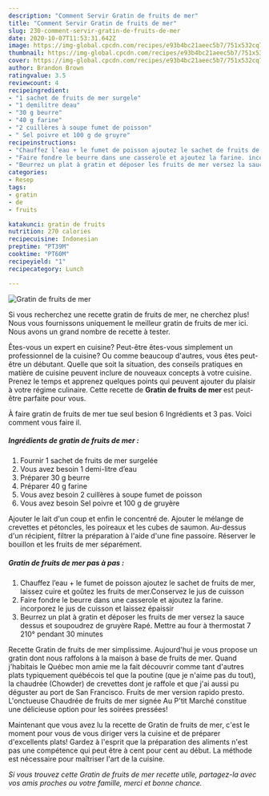 ```yaml
---
description: "Comment Servir Gratin de fruits de mer"
title: "Comment Servir Gratin de fruits de mer"
slug: 230-comment-servir-gratin-de-fruits-de-mer
date: 2020-10-07T11:53:31.642Z
image: https://img-global.cpcdn.com/recipes/e93b4bc21aeec5b7/751x532cq70/gratin-de-fruits-de-mer-photo-principale-de-la-recette.jpg
thumbnail: https://img-global.cpcdn.com/recipes/e93b4bc21aeec5b7/751x532cq70/gratin-de-fruits-de-mer-photo-principale-de-la-recette.jpg
cover: https://img-global.cpcdn.com/recipes/e93b4bc21aeec5b7/751x532cq70/gratin-de-fruits-de-mer-photo-principale-de-la-recette.jpg
author: Brandon Brown
ratingvalue: 3.5
reviewcount: 4
recipeingredient:
- "1 sachet de fruits de mer surgele"
- "1 demilitre deau"
- "30 g beurre"
- "40 g farine"
- "2 cuillères à soupe fumet de poisson"
- " Sel poivre et 100 g de gruyre"
recipeinstructions:
- "Chauffez l’eau + le fumet de poisson ajoutez le sachet de fruits de mer, laissez cuire et goûtez les fruits de mer.Conservez le jus de cuisson"
- "Faire fondre le beurre dans une casserole et ajoutez la farine. incorporez le jus de cuisson et laissez épaissir"
- "Beurrez un plat à gratin et déposer les fruits de mer versez la sauce dessus et soupoudrez de gruyère Rapé. Mettre au four à thermostat 7 210° pendant 30 minutes"
categories:
- Resep
tags:
- gratin
- de
- fruits

katakunci: gratin de fruits 
nutrition: 270 calories
recipecuisine: Indonesian
preptime: "PT39M"
cooktime: "PT60M"
recipeyield: "1"
recipecategory: Lunch

---
```



![Gratin de fruits de mer](https://img-global.cpcdn.com/recipes/e93b4bc21aeec5b7/751x532cq70/gratin-de-fruits-de-mer-photo-principale-de-la-recette.jpg)

Si vous recherchez une recette gratin de fruits de mer, ne cherchez plus! Nous vous fournissons uniquement le meilleur gratin de fruits de mer ici. Nous avons un grand nombre de recette à tester.

Êtes-vous un expert en cuisine? Peut-être êtes-vous simplement un professionnel de la cuisine? Ou comme beaucoup d'autres, vous êtes peut-être un débutant. Quelle que soit la situation, des conseils pratiques en matière de cuisine peuvent inclure de nouveaux concepts à votre cuisine. Prenez le temps et apprenez quelques points qui peuvent ajouter du plaisir à votre régime culinaire. Cette recette de <strong> Gratin de fruits de mer </strong> est peut-être parfaite pour vous.

<!--inarticleads1-->

À faire gratin de fruits de mer tue seul besion 6 Ingrédients et 3 pas. Voici comment vous faire il.

##### Ingrédients de gratin de fruits de mer :

1. Fournir 1 sachet de fruits de mer surgelée
1. Vous avez besoin 1 demi-litre d’eau
1. Préparer 30 g beurre
1. Préparer 40 g farine
1. Vous avez besoin 2 cuillères à soupe fumet de poisson
1. Vous avez besoin  Sel poivre et 100 g de gruyère


Ajouter le lait d&#39;un coup et enfin le concentré de. Ajouter le mélange de crevettes et pétoncles, les poireaux et les cubes de saumon. Au-dessus d&#39;un récipient, filtrer la préparation à l&#39;aide d&#39;une fine passoire. Réserver le bouillon et les fruits de mer séparément. 

<!--inarticleads2-->

##### Gratin de fruits de mer pas à pas :

1. Chauffez l’eau + le fumet de poisson ajoutez le sachet de fruits de mer, laissez cuire et goûtez les fruits de mer.Conservez le jus de cuisson
1. Faire fondre le beurre dans une casserole et ajoutez la farine. incorporez le jus de cuisson et laissez épaissir
1. Beurrez un plat à gratin et déposer les fruits de mer versez la sauce dessus et soupoudrez de gruyère Rapé. Mettre au four à thermostat 7 210° pendant 30 minutes


Recette Gratin de fruits de mer simplissime. Aujourd&#39;hui je vous propose un gratin dont nous raffolons à la maison à base de fruits de mer. Quand j&#39;habitais le Québec mon amie me la fait découvrir comme tant d&#39;autres plats typiquement québécois tel que la poutine (que je n&#39;aime pas du tout), la chaudrée (Chowder) de crevettes dont je raffole et que j&#39;ai aussi pu déguster au port de San Francisco. Fruits de mer version rapido presto. L&#39;onctueuse Chaudrée de fruits de mer signée Au P&#39;tit Marché constitue une délicieuse option pour les soirées pressées! 

<!--inarticleads1-->

<p>
Maintenant que vous avez lu la recette de Gratin de fruits de mer, c'est le moment pour vous de vous diriger vers la cuisine et de préparer d'excellents plats! Gardez à l'esprit que la préparation des aliments n'est pas une compétence qui peut être à cent pour cent au début. La méthode est nécessaire pour maîtriser l'art de la cuisine.
</p>

<p>
<i>Si vous trouvez cette Gratin de fruits de mer recette utile, partagez-la avec vos amis proches ou votre famille, merci et bonne chance.</i>
</p>
